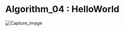 # Algorithm_04 : HelloWorld

![Capture_image](https://user-images.githubusercontent.com/41455920/83398936-496b0e80-a43b-11ea-98d3-cdea7adc92d6.JPG)
